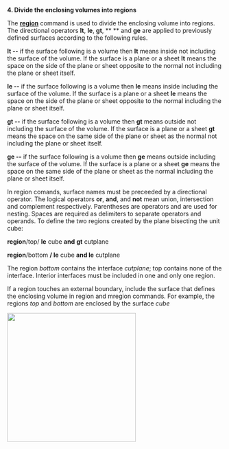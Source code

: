  **4. Divide the enclosing volumes into regions**

The [**region**](commands/REGION.md) command is used to divide the
enclosing volume into regions. The directional operators **lt**, **le**,
**gt**, ** ** and **ge** are applied to previously defined surfaces
according to the following rules.

**lt --** if the surface following is a volume then **lt** means inside
not including the surface of the volume. If the surface is a plane or a
sheet **lt** means the space on the side of the plane or sheet opposite
to the normal not including the plane or sheet itself.

**le --** if the surface following is a volume then **le** means inside
including the surface of the volume. If the surface is a plane or a
sheet **le** means the space on the side of the plane or sheet opposite
to the normal including the plane or sheet itself.

**gt --** if the surface following is a volume then **gt** means outside
not including the surface of the volume. If the surface is a plane or a
sheet **gt** means the space on the same side of the plane or sheet as
the normal not including the plane or sheet itself.

**ge --** if the surface following is a volume then **ge** means outside
including the surface of the volume. If the surface is a plane or a
sheet **ge** means the space on the same side of the plane or sheet as
the normal including the plane or sheet itself.

In region comands, surface names must be preceeded by a directional
operator. The logical operators **or**, **and**, and **not** mean union,
intersection and complement respectively. Parentheses are operators and
are used for nesting. Spaces are required as delimiters to separate
operators and operands. To define the two regions created by the plane
bisecting the unit cube:

**region**/top/ **le** cube **and** **gt** cutplane 

**region**/bottom **/ le** cube **and le** cutplane 

The region *bottom* contains the interface *cutplane*; top contains none
of the interface. Interior interfaces must be included in one and only
one region.

If a region touches an external boundary, include the surface that
defines the enclosing volume in region and mregion commands. For
example, the regions *top* and *bottom* are enclosed by the surface
*cube*

<img height="300" width="300" src="https://lanl.github.io/LaGriT/assets/images/Image224.gif">
